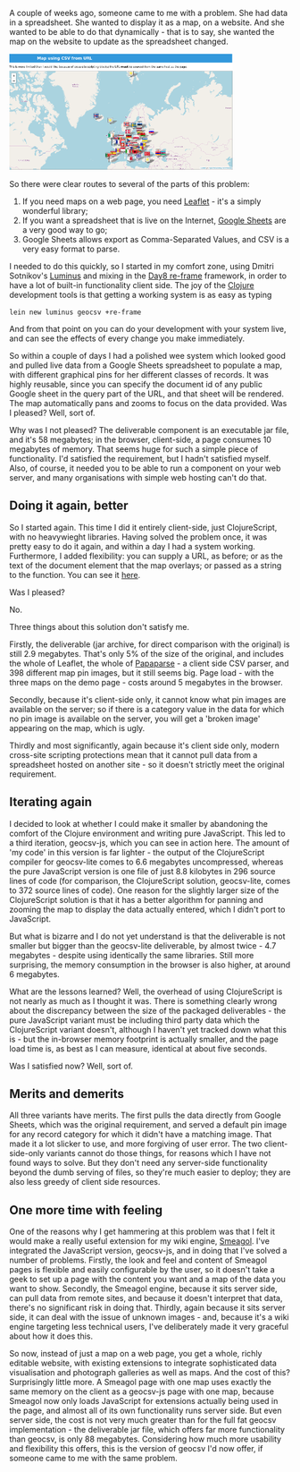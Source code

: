 A couple of weeks ago, someone came to me with a problem. She had data in a spreadsheet. She wanted to display it as a map, on a website. And she wanted to be able to do that dynamically - that is to say, she wanted the map on the website to update as the spreadsheet changed.

![Screenshot of GeoCSV in action](uploads/med/GeoCSV-screenshot.png)

So there were clear routes to several of the parts of this problem:

1. If you need maps on a web page, you need [Leaflet](https://leafletjs.com/) - it's a simply wonderful library;
2. If you want a spreadsheet that is live on the Internet, [Google Sheets](https://developers.google.com/sheets) are a very good way to go;
3. Google Sheets allows export as Comma-Separated Values, and CSV is a very easy format to parse.

I needed to do this quickly, so I started in my comfort zone, using Dmitri Sotnikov's [Luminus](framework) and mixing in the [Day8 re-frame](https://github.com/day8/re-frame) framework, in order to have a lot of built-in functionality client side. The joy of the [Clojure](https://clojure.org/) development tools is that getting a working system is as easy as typing

    lein new luminus geocsv +re-frame
		
And from that point on you can do your development with your system live, and can see the effects of every change you make immediately.

So within a couple of days I had a polished wee system which looked good and pulled live data from a Google Sheets spreadsheet to populate a map, with different graphical pins for her different classes of records. It was highly reusable, since you can specify the document id of any public Google sheet in the query part of the URL, and that sheet will be rendered. The map automatically pans and zooms to focus on the data provided. Was I pleased? Well, sort of.

Why was I not pleased? The deliverable component is an executable jar file, and it's 58 megabytes; in the browser, client-side, a page consumes 10 megabytes of memory. That seems huge for such a simple piece of functionality. I'd satisfied the requirement, but I hadn't satisfied myself. Also, of course, it needed you to be able to run a component on your web server, and many organisations with simple web hosting can't do that.

## Doing it again, better

So I started again. This time I did it entirely client-side, just ClojureScript, with no heavywieght libraries. Having solved the problem once, it was pretty easy to do it again, and within a day I had a system working. Furthermore, I added flexibility: you can supply a URL, as before; or as the text of the document element that the map overlays; or passed as a string to the function. You can see it [here](https://simon-brooke.github.io/geocsv-lite/).

Was I pleased?

No.

Three things about this solution don't satisfy me.

Firstly, the deliverable (jar archive, for direct comparison with the original) is still 2.9 megabytes. That's only 5% of the size of the original, and includes the whole of Leaflet, the whole of [Papaparse](https://www.papaparse.com/) - a client side CSV parser, and 398 different map pin images, but it still seems big. Page load - with the three maps on the demo page - costs around 5 megabytes in the browser.

Secondly, because it's client-side only, it cannot know what pin images are available on the server; so if there is a category value in the data for which no pin image is available on the server, you will get a 'broken image' appearing on the map, which is ugly.

Thirdly and most significantly, again because it's client side only, modern cross-site scripting protections mean that it cannot pull data from a spreadsheet hosted on another site - so it doesn't strictly meet the original requirement.

## Iterating again

I decided to look at whether I could make it smaller by abandoning the comfort of the Clojure environment and writing pure JavaScript. This led to a third iteration, geocsv-js, which you can see in action here. The amount of 'my code' in this version is far lighter - the output of the ClojureScript compiler for geocsv-lite comes to 6.6 megabytes uncompressed, whereas the pure JavaScript version is one file of just 8.8 kilobytes in 296 source lines of code (for comparison, the ClojureScript solution, geocsv-lite, comes to 372 source lines of code). One reason for the slightly larger size of the ClojureScript solution is that it has a better algorithm for panning and zooming the map to display the data actually entered, which I didn't port to JavaScript.

But what is bizarre and I do not yet understand is that the deliverable is not smaller but bigger than the geocsv-lite deliverable, by almost twice - 4.7 megabytes - despite using identically the same libraries. Still more surprising, the memory consumption in the browser is also higher, at around 6 megabytes.

What are the lessons learned? Well, the overhead of using ClojureScript is not nearly as much as I thought it was. There is something clearly wrong about the discrepancy between the size of the packaged deliverables - the pure JavaScript variant must be including third party data which the ClojureScript variant doesn't, although I haven't yet tracked down what this is - but the in-browser memory footprint is actually smaller, and the page load time is, as best as I can measure, identical at about five seconds.

Was I satisfied now? Well, sort of.

## Merits and demerits

All three variants have merits. The first pulls the data directly from Google Sheets, which was the original requirement, and served a default pin image for any record category for which it didn't have a matching image. That made it a lot slicker to use, and more forgiving of user error. The two client-side-only variants cannot do those things, for reasons which I have not found ways to solve. But they don't need any server-side functionality beyond the dumb serving of files, so they're much easier to deploy; they are also less greedy of client side resources.

## One more time with feeling

One of the reasons why I get hammering at this problem was that I felt it would make a really useful extension for my wiki engine, [Smeagol](https://github.com/journeyman-cc/smeagol). I've integrated the JavaScript version, geocsv-js, and in doing that I've solved a number of problems. Firstly, the look and feel and content of Smeagol pages is flexible and easily configurable by the user, so it doesn't take a geek to set up a page with the content you want and a map of the data you want to show. Secondly, the Smeagol engine, because it sits server side, can pull data from remote sites, and because it doesn't interpret that data, there's no significant risk in doing that. Thirdly, again because it sits server side, it can deal with the issue of unknown images - and, because it's a wiki engine targeting less technical users, I've deliberately made it very graceful about how it does this.

So now, instead of just a map on a web page, you get a whole, richly editable website, with existing extensions to integrate sophisticated data visualisation and photograph galleries as well as maps. And the cost of this? Surprisingly little more. A Smeagol page with one map uses exactly the same memory on the client as a geocsv-js page with one map, because Smeagol now only loads JavaScript for extensions actually being used in the page, and almost all of its own functionality runs server side. But even server side, the cost is not very much greater than for the full fat geocsv implementation - the deliverable jar file, which offers far more functionality than geocsv, is only 88 megabytes. Considering how much more usability and flexibility this offers, this is the version of geocsv I'd now offer, if someone came to me with the same problem.